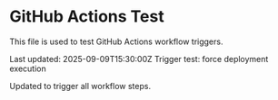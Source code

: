 # GitHub Actions Test

This file is used to test GitHub Actions workflow triggers.

Last updated: 2025-09-09T15:30:00Z
Trigger test: force deployment execution

Updated to trigger all workflow steps.
